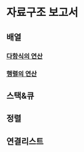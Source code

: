 # 자료구조 보고서

## 배열
### [다항식의 연산](./array/Polynomial.md)

### [행렬의 연산](./array./Matrix.md)

## 스택&큐


## 정렬


## 연결리스트
